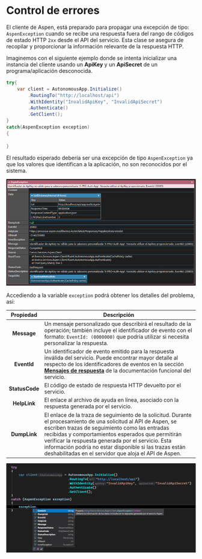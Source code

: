 # Control de errores

El cliente de Aspen, está preparado para propagar una excepción de tipo: `AspenException` cuando se recibe una respuesta fuera del rango de códigos de estado HTTP `2xx` desde el API del servicio. Esta clase se asegura de recopilar y proporcionar la información relevante de la respuesta HTTP.

Imaginemos con el siguiente ejemplo donde se intenta inicializar una instancia del cliente usando un **ApiKey** y un **ApiSecret** de un programa/aplicación desconocida.

```c#
try{
    var client = AutonomousApp.Initialize()
        .RoutingTo("http://localhost/api")
        .WithIdentity("InvalidApiKey", "InvalidApiSecret")
        .Authenticate()
        .GetClient();
}
catch(AspenException exception)
{

}
```

El resultado esperado debería ser una excepción de tipo `AspenException` ya que los valores que identifican a la aplicación, no son reconocidos por el sistema.

![AspenExceptionExample](https://github.com/RD-Processa/Everco.Services.Aspen.Client.Docs/blob/master/images/AspenExceptionExample.png?raw=true)

Accediendo a la variable `exception` podrá obtener los detalles del problema, así:

| Propiedad | Descripción |
|:-:|---|
| **Message** | Un mensaje personalizado que describirá el resultado de la operación; también incluye el identificador de evento con el formato: `EventId: (0000000)` que podría utilizar si necesita personalizar la respuesta. |
| **EventId** | Un identificador de evento emitido para la respuesta inválida del servicio. Puede encontrar mayor detalle al respecto de los identificadores de eventos en la sección **[Mensajes de respuesta](https://processa-aspen.readthedocs.io/en/latest/Responses/)** de la documentación funcional del servicio. |
| **StatusCode** | El código de estado de respuesta HTTP devuelto por el servicio. |
| **HelpLink** | El enlace al archivo de ayuda en línea, asociado con la respuesta generada por el servicio. |
| **DumpLink** | El enlace de la traza de seguimiento de la solicitud. Durante el procesamiento de una solicitud al API de Aspen, se escriben trazas de seguimiento como las entradas recibidas y comportamientos esperados que permitirán verificar la respuesta generada por el servicio. Esta información podría no estar disponible si las trazas están deshabilitadas en el servidor que aloja el API de Aspen. |

![AspenException](https://github.com/RD-Processa/Everco.Services.Aspen.Client.Docs/blob/master/images/AspenException.png?raw=true)